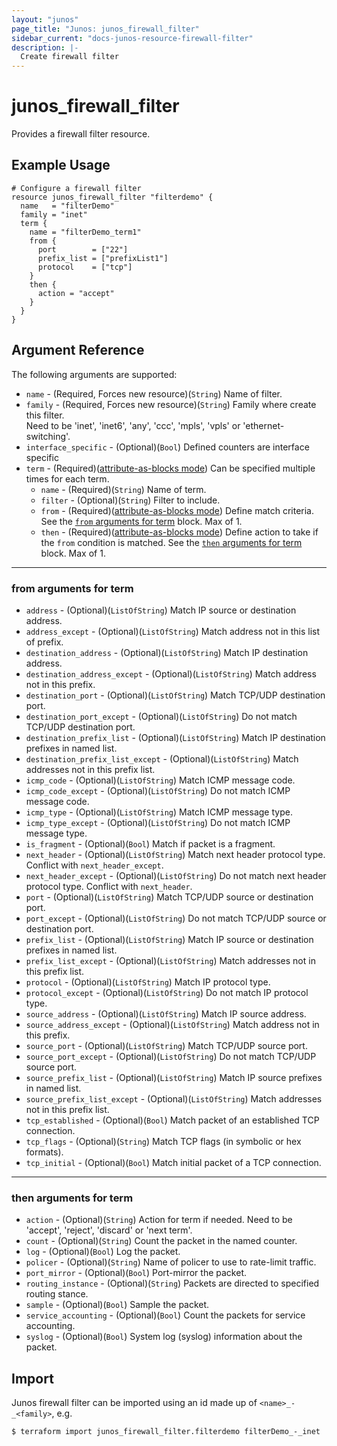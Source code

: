 ```yaml
---
layout: "junos"
page_title: "Junos: junos_firewall_filter"
sidebar_current: "docs-junos-resource-firewall-filter"
description: |-
  Create firewall filter
---
```


# junos_firewall_filter

Provides a firewall filter resource.

## Example Usage

```hcl
# Configure a firewall filter
resource junos_firewall_filter "filterdemo" {
  name   = "filterDemo"
  family = "inet"
  term {
    name = "filterDemo_term1"
    from {
      port        = ["22"]
      prefix_list = ["prefixList1"]
      protocol    = ["tcp"]
    }
    then {
      action = "accept"
    }
  }
}
```

## Argument Reference

The following arguments are supported:

* `name` - (Required, Forces new resource)(`String`) Name of filter.
* `family` - (Required, Forces new resource)(`String`) Family where create this filter. </br>Need to be 'inet', 'inet6', 'any', 'ccc', 'mpls', 'vpls' or 'ethernet-switching'.
* `interface_specific` - (Optional)(`Bool`) Defined counters are interface specific
* `term` - (Required)([attribute-as-blocks mode](https://www.terraform.io/docs/configuration/attr-as-blocks.html)) Can be specified multiple times for each term.
  * `name` - (Required)(`String`) Name of term.
  * `filter` - (Optional)(`String`) Filter to include.
  * `from` - (Required)([attribute-as-blocks mode](https://www.terraform.io/docs/configuration/attr-as-blocks.html)) Define match criteria. See the [`from` arguments for term](#from-arguments-for-term) block. Max of 1.
  * `then` - (Required)([attribute-as-blocks mode](https://www.terraform.io/docs/configuration/attr-as-blocks.html)) Define action to take if the `from` condition is matched. See the [`then` arguments for term](#then-arguments-for-term) block. Max of 1.

---

### from arguments for term

* `address` - (Optional)(`ListOfString`) Match IP source or destination address.
* `address_except` - (Optional)(`ListOfString`) Match address not in this list of prefix.
* `destination_address` - (Optional)(`ListOfString`) Match IP destination address.
* `destination_address_except` - (Optional)(`ListOfString`) Match address not in this prefix.
* `destination_port` - (Optional)(`ListOfString`) Match TCP/UDP destination port.
* `destination_port_except` - (Optional)(`ListOfString`) Do not match TCP/UDP destination port.
* `destination_prefix_list` - (Optional)(`ListOfString`) Match IP destination prefixes in named list.
* `destination_prefix_list_except` - (Optional)(`ListOfString`) Match addresses not in this prefix list.
* `icmp_code` - (Optional)(`ListOfString`) Match ICMP message code.
* `icmp_code_except` - (Optional)(`ListOfString`) Do not match ICMP message code.
* `icmp_type` - (Optional)(`ListOfString`) Match ICMP message type.
* `icmp_type_except` - (Optional)(`ListOfString`) Do not match ICMP message type.
* `is_fragment` - (Optional)(`Bool`) Match if packet is a fragment.
* `next_header` - (Optional)(`ListOfString`) Match next header protocol type. Conflict with `next_header_except`.
* `next_header_except` - (Optional)(`ListOfString`) Do not match next header protocol type. Conflict with `next_header`.
* `port` - (Optional)(`ListOfString`) Match TCP/UDP source or destination port.
* `port_except` - (Optional)(`ListOfString`) Do not match TCP/UDP source or destination port.
* `prefix_list` - (Optional)(`ListOfString`) Match IP source or destination prefixes in named list.
* `prefix_list_except` - (Optional)(`ListOfString`) Match addresses not in this prefix list.
* `protocol` - (Optional)(`ListOfString`) Match IP protocol type.
* `protocol_except` - (Optional)(`ListOfString`) Do not match IP protocol type.
* `source_address` - (Optional)(`ListOfString`) Match IP source address.
* `source_address_except` - (Optional)(`ListOfString`) Match address not in this prefix.
* `source_port` - (Optional)(`ListOfString`) Match TCP/UDP source port.
* `source_port_except` - (Optional)(`ListOfString`) Do not match TCP/UDP source port.
* `source_prefix_list` - (Optional)(`ListOfString`) Match IP source prefixes in named list.
* `source_prefix_list_except` - (Optional)(`ListOfString`) Match addresses not in this prefix list.
* `tcp_established` - (Optional)(`Bool`) Match packet of an established TCP connection.
* `tcp_flags` - (Optional)(`String`) Match TCP flags (in symbolic or hex formats).
* `tcp_initial` - (Optional)(`Bool`) Match initial packet of a TCP connection.

---

### then arguments for term

* `action` - (Optional)(`String`) Action for term if needed. Need to be 'accept', 'reject', 'discard' or 'next term'.
* `count` - (Optional)(`String`) Count the packet in the named counter.
* `log` - (Optional)(`Bool`) Log the packet.
* `policer` - (Optional)(`String`) Name of policer to use to rate-limit traffic.
* `port_mirror` - (Optional)(`Bool`) Port-mirror the packet.
* `routing_instance` - (Optional)(`String`) Packets are directed to specified routing stance.
* `sample` - (Optional)(`Bool`) Sample the packet.
* `service_accounting` - (Optional)(`Bool`) Count the packets for service accounting.
* `syslog` - (Optional)(`Bool`) System log (syslog) information about the packet.

## Import

Junos firewall filter can be imported using an id made up of `<name>_-_<family>`, e.g.

```shell
$ terraform import junos_firewall_filter.filterdemo filterDemo_-_inet
```
